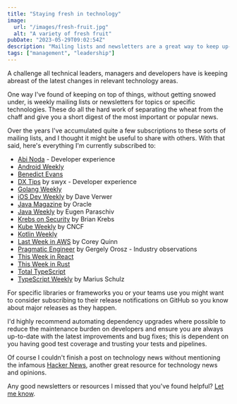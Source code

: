 ```yaml
---
title: "Staying fresh in technology"
image:
  url: "/images/fresh-fruit.jpg"
  alt: "A variety of fresh fruit"
pubDate: "2023-05-29T09:02:54Z"
description: "Mailing lists and newsletters are a great way to keep up-to-date without getting overwhelmed."
tags: ["management", "leadership"]
---
```


A challenge all technical leaders, managers and developers have is keeping abreast of the latest changes in relevant technology areas.

One way I've found of keeping on top of things, without getting snowed under, is weekly mailing lists or newsletters for topics or specific technologies.
These do all the hard work of separating the wheat from the chaff and give you a short digest of the most important or popular news.

Over the years I've accumulated quite a few subscriptions to these sorts of mailing lists, and I thought it might be useful to share with others.
With that said, here's everything I'm currently subscribed to:

- [Abi Noda](https://abinoda.com/subscribe) - Developer experience
- [Android Weekly](https://androidweekly.net)
- [Benedict Evans](https://www.ben-evans.com/newsletter)
- [DX Tips](https://dx.tips) by swyx - Developer experience
- [Golang Weekly](https://golangweekly.com)
- [iOS Dev Weekly](https://iosdevweekly.com) by Dave Verwer
- [Java Magazine](https://blogs.oracle.com/javamagazine/) by Oracle
- [Java Weekly](https://www.baeldung.com/java-web-weekly) by Eugen Paraschiv
- [Krebs on Security](https://krebsonsecurity.com) by Brian Krebs
- [Kube Weekly](https://www.cncf.io/kubeweekly/) by CNCF
- [Kotlin Weekly](http://kotlinweekly.net)
- [Last Week in AWS](https://www.lastweekinaws.com/newsletter/) by Corey Quinn
- [Pragmatic Engineer](https://newsletter.pragmaticengineer.com) by Gergely Orosz - Industry observations
- [This Week in React](https://thisweekinreact.com/)
- [This Week in Rust](https://this-week-in-rust.org)
- [Total TypeScript](https://www.totaltypescript.com/newsletter)
- [TypeScript Weekly](https://typescript-weekly.com) by Marius Schulz

For specific libraries or frameworks you or your teams use you might want to consider subscribing to their release notifications on GitHub so you know about major releases as they happen.

I'd highly recommend automating dependency upgrades where possible to reduce the maintenance burden on developers and ensure you are always up-to-date with the latest improvements and bug fixes; this is dependent on you having good test coverage and trusting your tests and pipelines.

Of course I couldn't finish a post on technology news without mentioning the infamous [Hacker News](https://news.ycombinator.com), another great resource for technology news and opinions.

Any good newsletters or resources I missed that you've found helpful? [Let me know](https://github.com/josephearl/website/issues/new).
